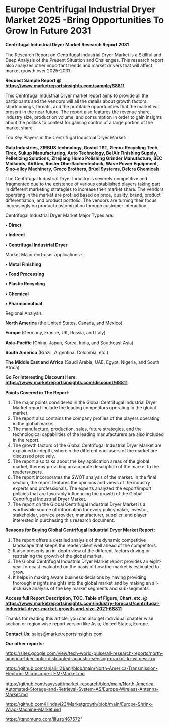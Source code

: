 # Europe Centrifugal Industrial Dryer Market 2025 -Bring Opportunities To Grow In Future 2031

<strong>Centrifugal Industrial Dryer Market Research Report 2031</strong>

The Research Report on Centrifugal Industrial Dryer Market is a Skillful and Deep Analysis of the Present Situation and Challenges. This research report also analyzes other important trends and market drivers that will affect market growth over 2025-2031.

<strong>Request Sample Report @ <a href=https://www.marketreportsinsights.com/sample/68811>https://www.marketreportsinsights.com/sample/68811</a></strong>

This Centrifugal Industrial Dryer market report aims to provide all the participants and the vendors will all the details about growth factors, shortcomings, threats, and the profitable opportunities that the market will present in the near future. The report also features the revenue share, industry size, production volume, and consumption in order to gain insights about the politics to contest for gaining control of a large portion of the market share.

Top Key Players in the Centrifugal Industrial Dryer Market:

<strong>Gala Industries, ZIRBUS technology, Gostol TST, Genox Recycling Tech, Firex, Sukup Manufacturing, Auto Technology, BelAir Finishing Supply, Pelletizing Solutions, Zhejiang Humo Polishing Grinder Manufacture, BEC Midlands, AVAtec, Rosler Oberflachentechnik, Wave Power Equipment, Sino-alloy Machinery, Greco Brothers, Brüel Systems, Delcra Chemicals</strong>

The Centrifugal Industrial Dryer Industry is severely competitive and fragmented due to the existence of various established players taking part in different marketing strategies to increase their market share. The vendors operating in the market are profiled based on price, quality, brand, product differentiation, and product portfolio. The vendors are turning their focus increasingly on product customization through customer interaction.

Centrifugal Industrial Dryer Market Major Types are:

<strong>• Direct

• Indirect

• Centrifugal Industrial Dryer</strong>

Market Major end-user applications :

<strong>• Metal Finishing

• Food Processing

• Plastic Recycling

• Chemical

• Pharmaceutical</strong>

Regional Analysis

</u><strong><b>North America</b></strong> (the United States, Canada, and Mexico)

<strong><b>Europe </b></strong>(Germany, France, UK, Russia, and Italy)

<strong><b>Asia-Pacific</b></strong> (China, Japan, Korea, India, and Southeast Asia)

<strong><b>South America</b></strong> (Brazil, Argentina, Colombia, etc.)

<strong><b>The Middle East and Africa</b></strong> (Saudi Arabia, UAE, Egypt, Nigeria, and South Africa)

<strong>Go For Interesting Discount Here: <a href=https://www.marketreportsinsights.com/discount/68811>https://www.marketreportsinsights.com/discount/68811</a></strong>

<strong>Points Covered in The Report:</strong>
<ol>
  <li>The major points considered in the Global Centrifugal Industrial Dryer Market report include the leading competitors operating in the global market.</li>
  <li>The report also contains the company profiles of the players operating in the global market.</li>
  <li>The manufacture, production, sales, future strategies, and the technological capabilities of the leading manufacturers are also included in the report.</li>
  <li>The growth factors of the Global Centrifugal Industrial Dryer Market are explained in-depth, wherein the different end-users of the market are discussed precisely.</li>
  <li>The report also talks about the key application areas of the global market, thereby providing an accurate description of the market to the readers/users.</li>
  <li>The report incorporates the SWOT analysis of the market. In the final section, the report features the opinions and views of the industry experts and professionals. The experts analyzed the export/import policies that are favorably influencing the growth of the Global Centrifugal Industrial Dryer Market.</li>
  <li>The report on the Global Centrifugal Industrial Dryer Market is a worthwhile source of information for every policymaker, investor, stakeholder, service provider, manufacturer, supplier, and player interested in purchasing this research document.</li>
</ol>
<strong>Reasons for Buying Global Centrifugal Industrial Dryer Market Report:</strong>

<ol>
  <li>The report offers a detailed analysis of the dynamic competitive landscape that keeps the reader/client well ahead of the competitors.</li>
  <li>It also presents an in-depth view of the different factors driving or restraining the growth of the global market.</li>
  <li>The Global Centrifugal Industrial Dryer Market report provides an eight-year forecast evaluated on the basis of how the market is estimated to grow.</li>
  <li>It helps in making aware business decisions by having providing thorough insights insights into the global market and by making an all-inclusive analysis of the key market segments and sub-segments.</li>
</ol>
<strong>Access full Report Description, TOC, Table of Figure, Chart, etc. @ <a href=https://www.marketreportsinsights.com/industry-forecast/centrifugal-industrial-dryer-market-growth-and-size-2021-68811>https://www.marketreportsinsights.com/industry-forecast/centrifugal-industrial-dryer-market-growth-and-size-2021-68811</a></strong>


Thanks for reading this article; you can also get individual chapter wise section or region wise report version like Asia, United States, Europe.

<strong>Contact Us:</strong>
sales@marketreportsinsights.com

<strong>Our other reports:</strong>

<a href=https://sites.google.com/view/tech-world-pulse/all-research-reports/north-america-fiber-optic-distributed-acoustic-sensing-market-to-witness-xx>https://sites.google.com/view/tech-world-pulse/all-research-reports/north-america-fiber-optic-distributed-acoustic-sensing-market-to-witness-xx</a>

<a href=https://github.com/anjaliiii21/anj/blob/main/North-America-Transmission-Electron-Microscope-TEM-Market.md>https://github.com/anjaliiii21/anj/blob/main/North-America-Transmission-Electron-Microscope-TEM-Market.md</a>

<a href=https://github.com/sayysaif/market-research/blob/main/North-America-Automated-Storage-and-Retrieval-System-AS/Europe-Wireless-Antenna-Market.md>https://github.com/sayysaif/market-research/blob/main/North-America-Automated-Storage-and-Retrieval-System-AS/Europe-Wireless-Antenna-Market.md</a>

<a href=https://github.com/Hindavi23/Marketgrowth/blob/main/Europe-Shrink-Wrap-Machine-Market.md>https://github.com/Hindavi23/Marketgrowth/blob/main/Europe-Shrink-Wrap-Machine-Market.md</a>

<a href=https://tanomuno.com/illust/467572>https://tanomuno.com/illust/467572</a>"
